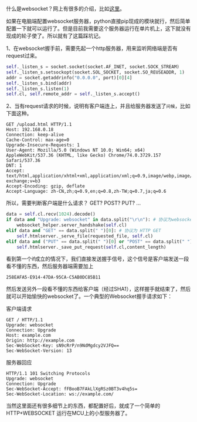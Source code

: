 什么是websocket？网上有很多的介绍，比如[这里][1]。

如果在电脑端配置websocket服务器，python直接pip现成的模块就行，然后简单配置一下就可以运行了。但是目前我需要这个服务器运行在单片机上，这下就没有现成的轮子使了。所以就有了这篇踩坑记。

1、在websocket握手前，需要先起一个http服务器，用来监听网络端是否有request过来。

```python
self._listen_s = socket.socket(socket.AF_INET, socket.SOCK_STREAM)
self._listen_s.setsockopt(socket.SOL_SOCKET, socket.SO_REUSEADDR, 1)
addr = socket.getaddrinfo("0.0.0.0", port)[0][4]
self._listen_s.bind(addr)
self._listen_s.listen(1)
self.cl, self.remote_addr = self._listen_s.accept()

```

2、当有request请求的时候，说明有客户端连上，并且给服务器发送了`问候`，比如下面这种。

```
GET /upload.html HTTP/1.1
Host: 192.168.0.18
Connection: keep-alive
Cache-Control: max-age=0
Upgrade-Insecure-Requests: 1
User-Agent: Mozilla/5.0 (Windows NT 10.0; Win64; x64) AppleWebKit/537.36 (KHTML, like Gecko) Chrome/74.0.3729.157 Safari/537.36
DNT: 1
Accept: text/html,application/xhtml+xml,application/xml;q=0.9,image/webp,image/apng,*/*;q=0.8,application/signed-exchange;v=b3
Accept-Encoding: gzip, deflate
Accept-Language: zh-CN,zh;q=0.9,en;q=0.8,zh-TW;q=0.7,ja;q=0.6
```

所以，需要判断客户端是什么请求？ GET? POST? PUT? ...

```python
data = self.cl.recv(1024).decode()
if data and "Upgrade: websocket" in data.split("\r\n"): # 协议为websocket
    websocket_helper.server_handshake(self.cl)
elif data and "GET" == data.split(" ")[0]: # 协议为 HTTP GET
    self.htmlserver._serve_file(requested_file, self.cl)
elif data and ("PUT" == data.split(" ")[0] or "POST" == data.split(" ")[0]): # 协议为 HTTP PUT POST
    self.htmlserver._save_put_request(self.cl,content_length)
```

看到第一个if成立的情况下，我们直接发送握手信号，这个信号是客户端发送一段看不懂的东西，然后服务器端需要加上

```
258EAFA5-E914-47DA-95CA-C5AB0DC85B11
```

然后发送另外一段看不懂的东西给客户端（经过SHA1），这样握手就结束了，然后就可以开始愉快的websocket了。一个典型的Websocket握手请求如下：

客户端请求

```
GET / HTTP/1.1
Upgrade: websocket
Connection: Upgrade
Host: example.com
Origin: http://example.com
Sec-WebSocket-Key: sN9cRrP/n9NdMgdcy2VJFQ==
Sec-WebSocket-Version: 13
```

服务器回应

```
HTTP/1.1 101 Switching Protocols
Upgrade: websocket
Connection: Upgrade
Sec-WebSocket-Accept: fFBooB7FAkLlXgRSz0BT3v4hq5s=
Sec-WebSocket-Location: ws://example.com/
```

当然这里面还有很多细节上的东西，都配置好后，就成了一个简单的HTTP+WEBSOCKET 运行在MCU上的小型服务器了。

  [1]: https://www.infoq.cn/article/deep-in-websocket-protocol

[comment]: # (##{"timestamp":1559263320}##)